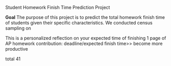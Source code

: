 Student Homework Finish Time Prediction Project

**Goal**
The purpose of this project is to predict the total homework finish time of students given their specific characteristics. We conducted census sampling on 

This is a personalized reflection on your expected time of finishing 1 page of AP homework
contribution: deadline/expected finish time>> become more productive


total 41